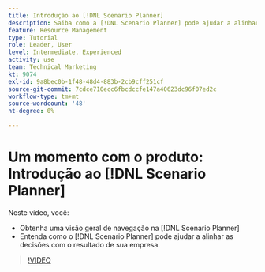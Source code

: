 ```yaml
---
title: Introdução ao [!DNL Scenario Planner]
description: Saiba como a [!DNL Scenario Planner] pode ajudar a alinhar as decisões com o resultado de sua empresa. Saiba como navegar [!DNL Scenario Planner].
feature: Resource Management
type: Tutorial
role: Leader, User
level: Intermediate, Experienced
activity: use
team: Technical Marketing
kt: 9074
exl-id: 9a8bec0b-1f48-48d4-883b-2cb9cff251cf
source-git-commit: 7cdce710ecc6fbcdccfe147a40623dc96f07ed2c
workflow-type: tm+mt
source-wordcount: '48'
ht-degree: 0%

---
```


# Um momento com o produto: Introdução ao [!DNL Scenario Planner]

Neste vídeo, você:

* Obtenha uma visão geral de navegação na [!DNL Scenario Planner]
* Entenda como o [!DNL Scenario Planner] pode ajudar a alinhar as decisões com o resultado de sua empresa.

>[!VIDEO](https://video.tv.adobe.com/v/335316/?quality=12)
